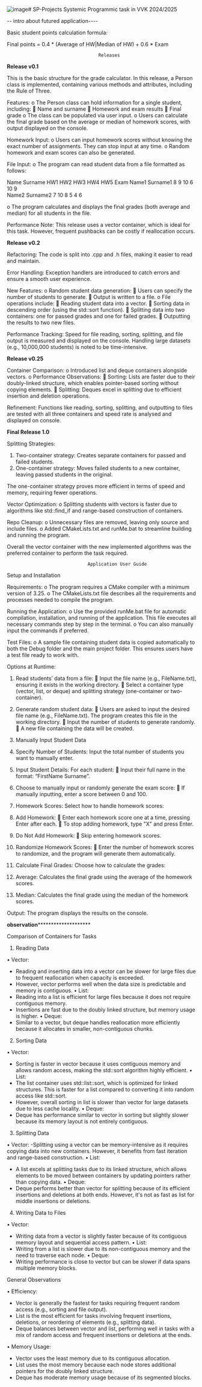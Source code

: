 ![image](https://github.com/user-attachments/assets/f8ef8d32-3208-4ce7-bca5-7ea877508031)# SP-Projects
Systemic Programmic task in VVK 2024/2025

-- intro about futured application----

Basic student points calculation formula:

Final	points = 0.4 * (Average of HW|Median of HW) + 0.6 * Exam 

                                      Releases
**Release v0.1**

This is the basic structure for the grade calculator. In this release, a Person class is implemented, containing various methods and attributes, including the Rule of Three.

Features:
o	The Person class can hold information for a single student, including:
	Name and surname
	Homework and exam results
	Final grade
o	The class can be populated via user input.
o	Users can calculate the final grade based on the average or median of homework scores, with output displayed on the console.

Homework Input:
o	Users can input homework scores without knowing the exact number of assignments. They can stop input at any time.
o	Random homework and exam scores can also be generated.

File Input:
o	The program can read student data from a file formatted as follows:

Name        Surname    HW1   HW2   HW3   HW4   HW5   Exam
Name1       Surname1     8     9    10     6    10      9      
Name2       Surname2     7    10     8     5     4      6        

o	The program calculates and displays the final grades (both average and median) for all students in the file.

Performance Note: This release uses a vector container, which is ideal for this task. However, frequent pushbacks can be costly if reallocation occurs.
 
**Release v0.2**

Refactoring: The code is split into .cpp and .h files, making it easier to read and maintain.

Error Handling: Exception handlers are introduced to catch errors and ensure a smooth user experience.

New Features:
o	Random student data generation:
	Users can specify the number of students to generate.
	Output is written to a file.
o	File operations include:
	Reading student data into a vector.
	Sorting data in descending order (using the std::sort function).
	Splitting data into two containers: one for passed grades and one for failed grades.
	Outputting the results to two new files.

Performance Tracking: Speed for file reading, sorting, splitting, and file output is measured and displayed on the console. Handling large datasets (e.g., 10,000,000 students) is noted to be time-intensive.
 
**Release v0.25**

Container Comparison:
o	Introduced list and deque containers alongside vectors.
o	Performance Observations:
	Sorting: Lists are faster due to their doubly-linked structure, which enables pointer-based sorting without copying elements.
	Splitting: Deques excel in splitting due to efficient insertion and deletion operations.

Refinement: Functions like reading, sorting, splitting, and outputting to files are tested with all three containers and speed rate is analysed and displayed on console.
 
**Final Release 1.0**

Splitting Strategies:
1.	Two-container strategy: Creates separate containers for passed and failed students.
2.	One-container strategy: Moves failed students to a new container, leaving passed students in the original.

The one-container strategy proves more efficient in terms of speed and memory, requiring fewer operations.

Vector Optimization:
o	Splitting students with vectors is faster due to algorithms like std::find_if and range-based construction of containers.

Repo Cleanup:
o	Unnecessary files are removed, leaving only source and include files.
o	Added CMakeLists.txt and runMe.bat to streamline building and running the program.

Overall the vector container with the new implemented algorithms was the preferred container to perform the task required.
 


                                  Application User Guide

Setup and Installation

Requirements:
o	The program requires a CMake compiler with a minimum version of 3.25.
o	The CMakeLists.txt file describes all the requirements and processes needed to compile the program.

Running the Application:
o	Use the provided runMe.bat file for automatic compilation, installation, and running of the application. This file executes all necessary commands step by step in the terminal.
o	You can also manually input the commands if preferred.

Test Files:
o	A sample file containing student data is copied automatically to both the Debug folder and the main project folder. This ensures users have a test file ready to work with.



Options at Runtime:

1.	Read students’ data from a file:
	Input the file name (e.g., FileName.txt), ensuring it exists in the working directory.
	Select a container type (vector, list, or deque) and splitting strategy (one-container or two-container).

2.   Generate random student data:
	Users are asked to input the desired file name (e.g., FileName.txt). The program creates this file in the working directory.
	 Input the number of students to generate randomly.
	A new file containing the data will be created.

3.    Manually Input Student Data

1.	Specify Number of Students:
Input the total number of students you want to manually enter.

2.	Input Student Details:
For each student:
	Input their full name in the format: “FirstName Surname”.

3.	Choose to manually input or randomly generate the exam score:
	If manually inputting, enter a score between 0 and 100.


4.	Homework Scores:
Select how to handle homework scores:                                                                                                                            
1.	Add Homework:
	Enter each homework score one at a time, pressing Enter after each.
	To stop adding homework, type "X" and press Enter.
2.	Do Not Add Homework:
	Skip entering homework scores.
3.	Randomize Homework Scores:
	Enter the number of homework scores to randomize, and the program will generate them automatically.

5.	Calculate Final Grades:
Choose how to calculate the grades:
1.	Average: Calculates the final grade using the average of the homework scores.
2.	Median: Calculates the final grade using the median of the homework scores.

Output: The program displays the results on the console.
 













**observation**********************





Comparison of Containers for Tasks

1. Reading Data

•	Vector:
- Reading and inserting data into a vector can be slower for large files due to frequent reallocation when capacity is exceeded.
-	However, vector performs well when the data size is predictable and memory is contiguous.
•	List:
-	Reading into a list is efficient for large files because it does not require contiguous memory.
-	Insertions are fast due to the doubly linked structure, but memory usage is higher.
•	Deque:
-	Similar to a vector, but deque handles reallocation more efficiently because it allocates in smaller, non-contiguous chunks.


2. Sorting Data

•	Vector:
-	Sorting is faster in vector because it uses contiguous memory and allows random access, making the std::sort algorithm highly efficient.
•	List:
-	The list container uses std::list::sort, which is optimized for linked structures. This is faster for a list compared to converting it into random access like std::sort.
-	However, overall sorting in list is slower than vector for large datasets due to less cache locality.
•	Deque:
-	Deque has performance similar to vector in sorting but slightly slower because its memory layout is not entirely contiguous.


3. Splitting Data

•	Vector:
-Splitting using a vector can be memory-intensive as it requires copying data into new containers. However, it benefits from fast iteration and range-based construction.
•	List:
-	A list excels at splitting tasks due to its linked structure, which allows elements to be moved between containers by updating pointers rather than copying data.
•	Deque:
-	Deque performs better than vector for splitting because of its efficient insertions and deletions at both ends. However, it's not as fast as list for middle insertions or deletions.

4. Writing Data to Files

•	Vector:
- Writing data from a vector is slightly faster because of its contiguous memory layout and sequential access pattern.
•	List:
-	Writing from a list is slower due to its non-contiguous memory and the need to traverse each node.
•	Deque:
-	Writing performance is close to vector but can be slower if data spans multiple memory blocks.
 
General Observations

•	Efficiency:
-	Vector is generally the fastest for tasks requiring frequent random access (e.g., sorting and file output).
-	List is the most efficient for tasks involving frequent insertions, deletions, or reordering of elements (e.g., splitting data).
-	Deque balances between vector and list, performing well in tasks with a mix of random access and frequent insertions or deletions at the ends.

•	Memory Usage:
- Vector uses the least memory due to its contiguous allocation.
-	List uses the most memory because each node stores additional pointers for the doubly linked structure.
-	Deque has moderate memory usage because of its segmented blocks.
 

